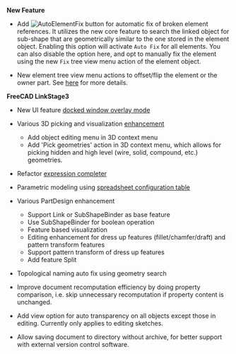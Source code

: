 __New Feature__

* Add ![AutoElementFix](../raw/master/freecad/asm3/Gui/Resources/icons/Assembly_AutoFixElement.svg?sanitize=true)
  button for automatic fix of broken element references. It utilizes the new core feature to search
  the linked object for sub-shape that are geometrically similar to the one stored in the element object.
  Enabling this option will activate `Auto Fix` for all elements. You can also disable the option here,
  and opt to manually fix the element using the new `Fix` tree view menu action of the element object.

* New element tree view menu actions to offset/flip the element or the owner part. See
  [here](Constraints-and-Solvers#user-content-element-actions) for more details.

__FreeCAD LinkStage3__

* New UI feature [docked window overlay mode](https://forum.freecadweb.org/viewtopic.php?f=34&t=45349)

* Various 3D picking and visualization [enhancement](https://forum.freecadweb.org/viewtopic.php?f=17&t=41103)
    * Add object editing menu in 3D context menu
    * Add 'Pick geometries' action in 3D context menu, which allows for picking
      hidden and high level (wire, solid, compound, etc.) geometries.

* Refactor [expression completer](https://forum.freecadweb.org/viewtopic.php?f=17&t=43412)

* Parametric modeling using [spreadsheet configuration table](https://forum.freecadweb.org/viewtopic.php?f=17&t=42183)

* Various PartDesign enhancement
    * Support Link or SubShapeBinder as base feature
    * Use SubShapeBinder for boolean operation
    * Feature based visualization
    * Editing enhancement for dress up features (fillet/chamfer/draft) and pattern transform features
    * Support pattern transform of dress up features
    * Add feature Split

* Topological naming auto fix using geometry search

* Improve document recomputation efficiency by doing property comparison, i.e.
  skip unnecessary recomputation if property content is unchanged.

* Add view option for auto transparency on all objects except those in editing.
  Currently only applies to editing sketches.

* Allow saving document to directory without archive, for better support with
  external version control software.
